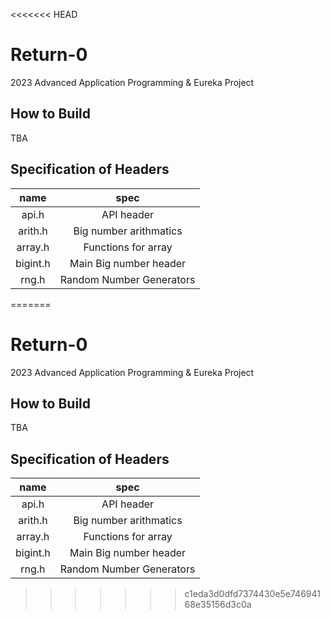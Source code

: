 <<<<<<< HEAD
# Return-0
2023 Advanced Application Programming &amp; Eureka Project

## How to Build
TBA

## Specification of Headers
|name|spec|
|:---:|:---:|
|api.h|API header|
|arith.h|Big number arithmatics|
|array.h|Functions for array|
|bigint.h|Main Big number header|
|rng.h|Random Number Generators|

=======
# Return-0
2023 Advanced Application Programming &amp; Eureka Project

## How to Build
TBA

## Specification of Headers
|name|spec|
|:---:|:---:|
|api.h|API header|
|arith.h|Big number arithmatics|
|array.h|Functions for array|
|bigint.h|Main Big number header|
|rng.h|Random Number Generators|

>>>>>>> c1eda3d0dfd7374430e5e74694168e35156d3c0a
